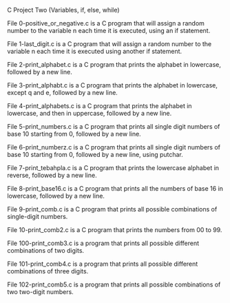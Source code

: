 C Project Two (Variables, if, else, while)



File 0-positive_or_negative.c is a C program that will assign a random number to the variable n each time it is executed, using an if statement.



File 1-last_digit.c is a C program that will assign a random number to the variable n each time it is executed using another if statement.



File 2-print_alphabet.c is a C program that prints the alphabet in lowercase, followed by a new line.



File 3-print_alphabt.c is a C program that prints the alphabet in lowercase, except q and e, followed by a new line.



File 4-print_alphabets.c is a C program that prints the alphabet in lowercase, and then in uppercase, followed by a new line.



File 5-print_numbers.c is a C program that prints all single digit numbers of base 10 starting from 0, followed by a new line.



File 6-print_numberz.c is a C program that prints all single digit numbers of base 10 starting from 0, followed by a new line, using putchar.



File 7-print_tebahpla.c is a C program that prints the lowercase alphabet in reverse, followed by a new line.



File 8-print_base16.c is a C program that prints all the numbers of base 16 in lowercase, followed by a new line.



File 9-print_comb.c is a C program that prints all possible combinations of single-digit numbers.



File 10-print_comb2.c is a C program that prints the numbers from 00 to 99.



File 100-print_comb3.c is a program that prints all possible different combinations of two digits.



File 101-print_comb4.c is a program that prints all possible different combinations of three digits.



File 102-print_comb5.c is a program that prints all possible combinations of two two-digit numbers.
